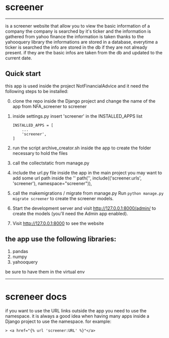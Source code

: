 # screener

----------
 is a screener website that allow you to view the basic information of a company
 the company is searched by it's ticker and the information is gathered from yahoo finance
 the information is taken thanks to the yahooquery library 
 the informations are stored in a database, everytime a ticker is searched the info are 
 stored in the db if they are not already present. if they are the basic infos are taken 
 from the db and updated to the current date.

## Quick start

this app is used inside the project NotFinancialAdvice and it need the following steps to be installed:
 
 0. clone the repo inside the Django project and change the name of the app from NFA_screener to screener

 1. inside settings.py insert 'screener' in the INSTALLED_APPS list
       
    ```
    INSTALLED_APPS = [
        ...
        'screener',
    ]
    ```
 2. run the script archive_creator.sh inside the app to create the folder necessary to hold the files
 3. call the collectstatic from manage.py
 4. include the url.py file inside the app in the main project you may want to add some url path inside the ''
        path('', include(('screener.urls', 'screener'), namespace="screener")),
 5. call the makemigrations / migrate from manage.py Run ``python manage.py migrate screener`` to create the screener models.

 6. Start the development server and visit http://127.0.0.1:8000/admin/
   to create the models (you'll need the Admin app enabled).

 7. Visit http://127.0.0.1:8000 to see the website


## the app use the following libraries:
 1. pandas
 2. numpy
 3. yahooquery

be sure to have them in the virtual env

-----------

# screneer docs                       
if you want to use the URL links outside the app you need to use the namespace.
it is always a good idea when having many apps inside a Django project to use the namespace.
for example:

    > <a href="{% url 'screener:URL' %}"</a>

